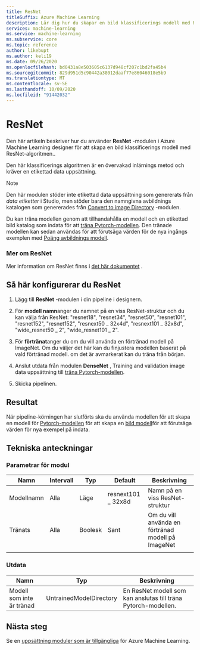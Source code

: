 ```yaml
---
title: ResNet
titleSuffix: Azure Machine Learning
description: Lär dig hur du skapar en bild klassificerings modell med ResNet-algoritmen.
services: machine-learning
ms.service: machine-learning
ms.subservice: core
ms.topic: reference
author: likebupt
ms.author: keli19
ms.date: 09/26/2020
ms.openlocfilehash: bd0431a8e503605c6137d948cf207c1bd2fa45b4
ms.sourcegitcommit: 829d951d5c90442a38012daaf77e86046018e5b9
ms.translationtype: MT
ms.contentlocale: sv-SE
ms.lasthandoff: 10/09/2020
ms.locfileid: "91442032"
---
```

# <a name="resnet"></a>ResNet

Den här artikeln beskriver hur du använder **ResNet** -modulen i Azure Machine Learning designer för att skapa en bild klassificerings modell med ResNet-algoritmen..  

Den här klassificerings algoritmen är en övervakad inlärnings metod och kräver en etikettad data uppsättning. 
> [!NOTE]
> Den här modulen stöder inte etikettad data uppsättning som genererats från *data etiketter* i Studio, men stöder bara den namngivna avbildnings katalogen som genererades från [Convert to image Directory](convert-to-image-directory.md) -modulen. 

Du kan träna modellen genom att tillhandahålla en modell och en etikettad bild katalog som indata för att [träna Pytorch-modellen](train-pytorch-model.md). Den tränade modellen kan sedan användas för att förutsäga värden för de nya ingångs exemplen med [Poäng avbildnings modell](score-image-model.md).

### <a name="more-about-resnet"></a>Mer om ResNet

Mer information om ResNet finns i [det här dokumentet](https://pytorch.org/docs/stable/torchvision/models.html?highlight=resnext101_32x8d#torchvision.models.resnext101_32x8d) .

## <a name="how-to-configure-resnet"></a>Så här konfigurerar du ResNet

1.  Lägg till **ResNet** -modulen i din pipeline i designern.  

2.  För **modell namn**anger du namnet på en viss ResNet-struktur och du kan välja från ResNet: "resnet18", "resnet34", "resnet50", "resnet101", "resnet152", "resnet152", "resnext50 \_ 32x4d", "resnext101 \_ 32x8d", "wide_resnet50 \_ 2", "wide_resnet101 \_ 2".

3.  För **förtränat**anger du om du vill använda en förtränad modell på ImageNet. Om du väljer det här kan du finjustera modellen baserat på vald förtränad modell. om det är avmarkerat kan du träna från början.

4.  Anslut utdata från modulen **DenseNet** , Training and validation image data uppsättning till [träna Pytorch-modellen](train-pytorch-model.md). 

5. Skicka pipelinen.

## <a name="results"></a>Resultat

När pipeline-körningen har slutförts ska du använda modellen för att skapa en modell för [Pytorch-modellen](train-pytorch-model.md) för att skapa en [bild modell](score-image-model.md)för att förutsäga värden för nya exempel på indata.

## <a name="technical-notes"></a>Tekniska anteckningar  

###  <a name="module-parameters"></a>Parametrar för modul  

| Namn       | Intervall | Typ    | Default           | Beskrivning                              |
| ---------- | ----- | ------- | ----------------- | ---------------------------------------- |
| Modellnamn | Alla   | Läge    | resnext101 \_ 32x8d | Namn på en viss ResNet-struktur       |
| Tränats | Alla   | Boolesk | Sant              | Om du vill använda en förtränad modell på ImageNet |
|            |       |         |                   |                                          |

###  <a name="output"></a>Utdata  

| Namn            | Typ                    | Beskrivning                              |
| --------------- | ----------------------- | ---------------------------------------- |
| Modell som inte är tränad | UntrainedModelDirectory | En ResNet modell som kan anslutas till träna Pytorch-modellen. |

## <a name="next-steps"></a>Nästa steg

Se en [uppsättning moduler som är tillgängliga](module-reference.md) för Azure Machine Learning. 